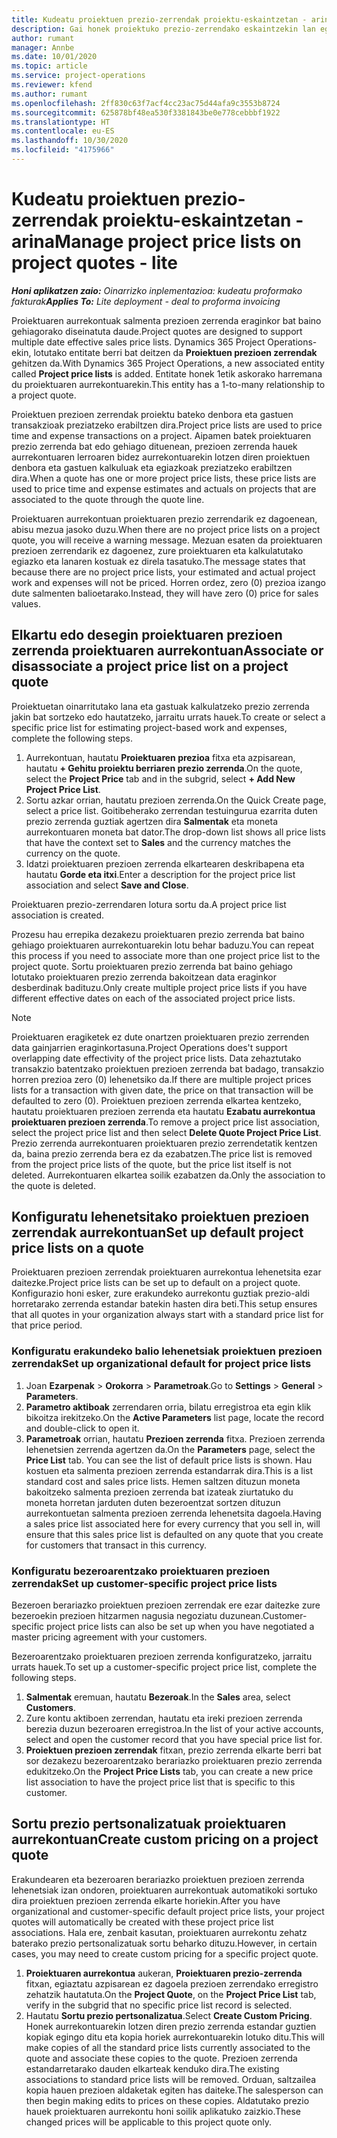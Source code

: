 ```yaml
---
title: Kudeatu proiektuen prezio-zerrendak proiektu-eskaintzetan - arina
description: Gai honek proiektuko prezio-zerrendako eskaintzekin lan egiteari buruzko informazioa eskaintzen du. (Sales)
author: rumant
manager: Annbe
ms.date: 10/01/2020
ms.topic: article
ms.service: project-operations
ms.reviewer: kfend
ms.author: rumant
ms.openlocfilehash: 2ff830c63f7acf4cc23ac75d44afa9c3553b8724
ms.sourcegitcommit: 625878bf48ea530f3381843be0e778cebbbf1922
ms.translationtype: HT
ms.contentlocale: eu-ES
ms.lasthandoff: 10/30/2020
ms.locfileid: "4175966"
---
```

# <a name="manage-project-price-lists-on-project-quotes---lite"></a><span data-ttu-id="f8c62-104">Kudeatu proiektuen prezio-zerrendak proiektu-eskaintzetan - arina</span><span class="sxs-lookup"><span data-stu-id="f8c62-104">Manage project price lists on project quotes - lite</span></span>

<span data-ttu-id="f8c62-105">_**Honi aplikatzen zaio:** Oinarrizko inplementazioa: kudeatu proformako fakturak_</span><span class="sxs-lookup"><span data-stu-id="f8c62-105">_**Applies To:** Lite deployment - deal to proforma invoicing_</span></span>

<span data-ttu-id="f8c62-106">Proiektuaren aurrekontuak salmenta prezioen zerrenda eraginkor bat baino gehiagorako diseinatuta daude.</span><span class="sxs-lookup"><span data-stu-id="f8c62-106">Project quotes are designed to support multiple date effective sales price lists.</span></span> <span data-ttu-id="f8c62-107">Dynamics 365 Project Operations-ekin, lotutako entitate berri bat deitzen da **Proiektuen prezioen zerrendak** gehitzen da.</span><span class="sxs-lookup"><span data-stu-id="f8c62-107">With Dynamics 365 Project Operations, a new associated entity called **Project price lists** is added.</span></span> <span data-ttu-id="f8c62-108">Entitate honek 1etik askorako harremana du proiektuaren aurrekontuarekin.</span><span class="sxs-lookup"><span data-stu-id="f8c62-108">This entity has a 1-to-many relationship to a project quote.</span></span>

<span data-ttu-id="f8c62-109">Proiektuen prezioen zerrendak proiektu bateko denbora eta gastuen transakzioak preziatzeko erabiltzen dira.</span><span class="sxs-lookup"><span data-stu-id="f8c62-109">Project price lists are used to price time and expense transactions on a project.</span></span> <span data-ttu-id="f8c62-110">Aipamen batek proiektuaren prezio zerrenda bat edo gehiago dituenean, prezioen zerrenda hauek aurrekontuaren lerroaren bidez aurrekontuarekin lotzen diren proiektuen denbora eta gastuen kalkuluak eta egiazkoak preziatzeko erabiltzen dira.</span><span class="sxs-lookup"><span data-stu-id="f8c62-110">When a quote has one or more project price lists, these price lists are used to price time and expense estimates and actuals on projects that are associated to the quote through the quote line.</span></span>

<span data-ttu-id="f8c62-111">Proiektuaren aurrekontuan proiektuaren prezio zerrendarik ez dagoenean, abisu mezua jasoko duzu.</span><span class="sxs-lookup"><span data-stu-id="f8c62-111">When there are no project price lists on a project quote, you will receive a warning message.</span></span> <span data-ttu-id="f8c62-112">Mezuan esaten da proiektuaren prezioen zerrendarik ez dagoenez, zure proiektuaren eta kalkulatutako egiazko eta lanaren kostuak ez direla tasatuko.</span><span class="sxs-lookup"><span data-stu-id="f8c62-112">The message states that because there are no project price lists, your estimated and actual project work and expenses will not be priced.</span></span> <span data-ttu-id="f8c62-113">Horren ordez, zero (0) prezioa izango dute salmenten balioetarako.</span><span class="sxs-lookup"><span data-stu-id="f8c62-113">Instead, they will have zero (0) price for sales values.</span></span>

## <a name="associate-or-disassociate-a-project-price-list-on-a-project-quote"></a><span data-ttu-id="f8c62-114">Elkartu edo desegin proiektuaren prezioen zerrenda proiektuaren aurrekontuan</span><span class="sxs-lookup"><span data-stu-id="f8c62-114">Associate or disassociate a project price list on a project quote</span></span>

<span data-ttu-id="f8c62-115">Proiektuetan oinarritutako lana eta gastuak kalkulatzeko prezio zerrenda jakin bat sortzeko edo hautatzeko, jarraitu urrats hauek.</span><span class="sxs-lookup"><span data-stu-id="f8c62-115">To create or select a specific price list for estimating project-based work and expenses, complete the following steps.</span></span>

1. <span data-ttu-id="f8c62-116">Aurrekontuan, hautatu **Proiektuaren prezioa** fitxa eta azpisarean, hautatu **+ Gehitu proiektu berriaren prezio zerrenda**.</span><span class="sxs-lookup"><span data-stu-id="f8c62-116">On the quote, select the **Project Price** tab and in the subgrid, select **+ Add New Project Price List**.</span></span>
2. <span data-ttu-id="f8c62-117">Sortu azkar orrian, hautatu prezioen zerrenda.</span><span class="sxs-lookup"><span data-stu-id="f8c62-117">On the Quick Create page, select a price list.</span></span> <span data-ttu-id="f8c62-118">Goitibeherako zerrendan testuingurua ezarrita duten prezio zerrenda guztiak agertzen dira **Salmentak** eta moneta aurrekontuaren moneta bat dator.</span><span class="sxs-lookup"><span data-stu-id="f8c62-118">The drop-down list shows all price lists that have the context set to **Sales** and the currency matches the currency on the quote.</span></span>
4. <span data-ttu-id="f8c62-119">Idatzi proiektuaren prezioen zerrenda elkartearen deskribapena eta hautatu **Gorde eta itxi**.</span><span class="sxs-lookup"><span data-stu-id="f8c62-119">Enter a description for the project price list association and select **Save and Close**.</span></span>

<span data-ttu-id="f8c62-120">Proiektuaren prezio-zerrendaren lotura sortu da.</span><span class="sxs-lookup"><span data-stu-id="f8c62-120">A project price list association is created.</span></span>

<span data-ttu-id="f8c62-121">Prozesu hau errepika dezakezu proiektuaren prezio zerrenda bat baino gehiago proiektuaren aurrekontuarekin lotu behar baduzu.</span><span class="sxs-lookup"><span data-stu-id="f8c62-121">You can repeat this process if you need to associate more than one project price list to the project quote.</span></span> <span data-ttu-id="f8c62-122">Sortu proiektuaren prezio zerrenda bat baino gehiago lotutako proiektuaren prezio zerrenda bakoitzean data eraginkor desberdinak badituzu.</span><span class="sxs-lookup"><span data-stu-id="f8c62-122">Only create multiple project price lists if you have different effective dates on each of the associated project price lists.</span></span>

> [!NOTE]
> <span data-ttu-id="f8c62-123">Proiektuaren eragiketek ez dute onartzen proiektuaren prezio zerrenden data gainjarrien eraginkortasuna.</span><span class="sxs-lookup"><span data-stu-id="f8c62-123">Project Operations does't support overlapping date effectivity of the project price lists.</span></span> <span data-ttu-id="f8c62-124">Data zehaztutako transakzio batentzako proiektuen prezioen zerrenda bat badago, transakzio horren prezioa zero (0) lehenetsiko da.</span><span class="sxs-lookup"><span data-stu-id="f8c62-124">If there are multiple project prices lists for a transaction with given date, the price on that transaction will be defaulted to zero (0).</span></span>
<span data-ttu-id="f8c62-125">Proiektuen prezioen zerrenda elkartea kentzeko, hautatu proiektuaren prezioen zerrenda eta hautatu **Ezabatu aurrekontua proiektuaren prezioen zerrenda**.</span><span class="sxs-lookup"><span data-stu-id="f8c62-125">To remove a project price list association, select the project price list and then select **Delete Quote Project Price List**.</span></span> <span data-ttu-id="f8c62-126">Prezio zerrenda aurrekontuaren proiektuaren prezio zerrendetatik kentzen da, baina prezio zerrenda bera ez da ezabatzen.</span><span class="sxs-lookup"><span data-stu-id="f8c62-126">The price list is removed from the project price lists of the quote, but the price list itself is not deleted.</span></span> <span data-ttu-id="f8c62-127">Aurrekontuaren elkartea soilik ezabatzen da.</span><span class="sxs-lookup"><span data-stu-id="f8c62-127">Only the association to the quote is deleted.</span></span>

## <a name="set-up-default-project-price-lists-on-a-quote"></a><span data-ttu-id="f8c62-128">Konfiguratu lehenetsitako proiektuen prezioen zerrendak aurrekontuan</span><span class="sxs-lookup"><span data-stu-id="f8c62-128">Set up default project price lists on a quote</span></span>

<span data-ttu-id="f8c62-129">Proiektuaren prezioen zerrendak proiektuaren aurrekontua lehenetsita ezar daitezke.</span><span class="sxs-lookup"><span data-stu-id="f8c62-129">Project price lists can be set up to default on a project quote.</span></span> <span data-ttu-id="f8c62-130">Konfigurazio honi esker, zure erakundeko aurrekontu guztiak prezio-aldi horretarako zerrenda estandar batekin hasten dira beti.</span><span class="sxs-lookup"><span data-stu-id="f8c62-130">This setup ensures that all quotes in your organization always start with a standard price list for that price period.</span></span>

### <a name="set-up-organizational-default-for-project-price-lists"></a><span data-ttu-id="f8c62-131">Konfiguratu erakundeko balio lehenetsiak proiektuen prezioen zerrendak</span><span class="sxs-lookup"><span data-stu-id="f8c62-131">Set up organizational default for project price lists</span></span>

1. <span data-ttu-id="f8c62-132">Joan **Ezarpenak** > **Orokorra** > **Parametroak**.</span><span class="sxs-lookup"><span data-stu-id="f8c62-132">Go to **Settings** > **General** > **Parameters**.</span></span>
2. <span data-ttu-id="f8c62-133">**Parametro aktiboak** zerrendaren orria, bilatu erregistroa eta egin klik bikoitza irekitzeko.</span><span class="sxs-lookup"><span data-stu-id="f8c62-133">On the **Active Parameters** list page, locate the record and double-click to open it.</span></span> 
3. <span data-ttu-id="f8c62-134">**Parametroak** orrian, hautatu **Prezioen zerrenda** fitxa. Prezioen zerrenda lehenetsien zerrenda agertzen da.</span><span class="sxs-lookup"><span data-stu-id="f8c62-134">On the **Parameters** page, select the **Price List** tab. You can see the list of default price lists is shown.</span></span> <span data-ttu-id="f8c62-135">Hau kostuen eta salmenta prezioen zerrenda estandarrak dira.</span><span class="sxs-lookup"><span data-stu-id="f8c62-135">This is a list standard cost and sales price lists.</span></span> <span data-ttu-id="f8c62-136">Hemen saltzen dituzun moneta bakoitzeko salmenta prezioen zerrenda bat izateak ziurtatuko du moneta horretan jarduten duten bezeroentzat sortzen dituzun aurrekontuetan salmenta prezioen zerrenda lehenetsita dagoela.</span><span class="sxs-lookup"><span data-stu-id="f8c62-136">Having a sales price list associated here for every currency that you sell in, will ensure that this sales price list is defaulted on any quote that you create for customers that transact in this currency.</span></span>

### <a name="set-up-customer-specific-project-price-lists"></a><span data-ttu-id="f8c62-137">Konfiguratu bezeroarentzako proiektuaren prezioen zerrendak</span><span class="sxs-lookup"><span data-stu-id="f8c62-137">Set up customer-specific project price lists</span></span>

<span data-ttu-id="f8c62-138">Bezeroen berariazko proiektuen prezioen zerrendak ere ezar daitezke zure bezeroekin prezioen hitzarmen nagusia negoziatu duzunean.</span><span class="sxs-lookup"><span data-stu-id="f8c62-138">Customer-specific project price lists can also be set up when you have negotiated a master pricing agreement with your customers.</span></span>

<span data-ttu-id="f8c62-139">Bezeroarentzako proiektuaren prezioen zerrenda konfiguratzeko, jarraitu urrats hauek.</span><span class="sxs-lookup"><span data-stu-id="f8c62-139">To set up a customer-specific project price list, complete the following steps.</span></span>

1. <span data-ttu-id="f8c62-140">**Salmentak** eremuan, hautatu **Bezeroak**.</span><span class="sxs-lookup"><span data-stu-id="f8c62-140">In the **Sales** area, select **Customers**.</span></span>
2. <span data-ttu-id="f8c62-141">Zure kontu aktiboen zerrendan, hautatu eta ireki prezioen zerrenda berezia duzun bezeroaren erregistroa.</span><span class="sxs-lookup"><span data-stu-id="f8c62-141">In the list of your active accounts, select and open the customer record that you have special price list for.</span></span>
3. <span data-ttu-id="f8c62-142">**Proiektuen prezioen zerrendak** fitxan, prezio zerrenda elkarte berri bat sor dezakezu bezeroarentzako berariazko proiektuaren prezio zerrenda edukitzeko.</span><span class="sxs-lookup"><span data-stu-id="f8c62-142">On the **Project Price Lists** tab, you can create a new price list association to have the project price list that is specific to this customer.</span></span>

## <a name="create-custom-pricing-on-a-project-quote"></a><span data-ttu-id="f8c62-143">Sortu prezio pertsonalizatuak proiektuaren aurrekontuan</span><span class="sxs-lookup"><span data-stu-id="f8c62-143">Create custom pricing on a project quote</span></span>

<span data-ttu-id="f8c62-144">Erakundearen eta bezeroaren berariazko proiektuen prezioen zerrenda lehenetsiak izan ondoren, proiektuaren aurrekontuak automatikoki sortuko dira proiektuen prezioen zerrenda elkarte horiekin.</span><span class="sxs-lookup"><span data-stu-id="f8c62-144">After you have organizational and customer-specific default project price lists, your project quotes will automatically be created with these project price list associations.</span></span> <span data-ttu-id="f8c62-145">Hala ere, zenbait kasutan, proiektuaren aurrekontu zehatz baterako prezio pertsonalizatuak sortu beharko dituzu.</span><span class="sxs-lookup"><span data-stu-id="f8c62-145">However, in certain cases, you may need to create custom pricing for a specific project quote.</span></span> 

1. <span data-ttu-id="f8c62-146">**Proiektuaren aurrekontua** aukeran, **Proiektuaren prezio-zerrenda** fitxan, egiaztatu azpisarean ez dagoela prezioen zerrendako erregistro zehatzik hautatuta.</span><span class="sxs-lookup"><span data-stu-id="f8c62-146">On the **Project Quote**, on the **Project Price List** tab, verify in the subgrid that no specific price list record is selected.</span></span>
2. <span data-ttu-id="f8c62-147">Hautatu **Sortu prezio pertsonalizatua**.</span><span class="sxs-lookup"><span data-stu-id="f8c62-147">Select **Create Custom Pricing**.</span></span> <span data-ttu-id="f8c62-148">Honek aurrekontuarekin lotzen diren prezio zerrenda estandar guztien kopiak egingo ditu eta kopia horiek aurrekontuarekin lotuko ditu.</span><span class="sxs-lookup"><span data-stu-id="f8c62-148">This will make copies of all the standard price lists currently associated to the quote and associate these copies to the quote.</span></span> <span data-ttu-id="f8c62-149">Prezioen zerrenda estandarretarako dauden elkarteak kenduko dira.</span><span class="sxs-lookup"><span data-stu-id="f8c62-149">The existing associations to standard price lists will be removed.</span></span> <span data-ttu-id="f8c62-150">Orduan, saltzailea kopia hauen prezioen aldaketak egiten has daiteke.</span><span class="sxs-lookup"><span data-stu-id="f8c62-150">The salesperson can then begin making edits to prices on these copies.</span></span> <span data-ttu-id="f8c62-151">Aldatutako prezio hauek proiektuaren aurrekontu honi soilik aplikatuko zaizkio.</span><span class="sxs-lookup"><span data-stu-id="f8c62-151">These changed prices will be applicable to this project quote only.</span></span>
